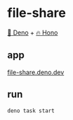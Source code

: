 # file-share

[🦖 Deno](https://deno.com/) + [🔥 Hono](https://hono.dev/)

## app

[file-share.deno.dev](https://file-share.deno.dev/)

## run

```
deno task start
```
